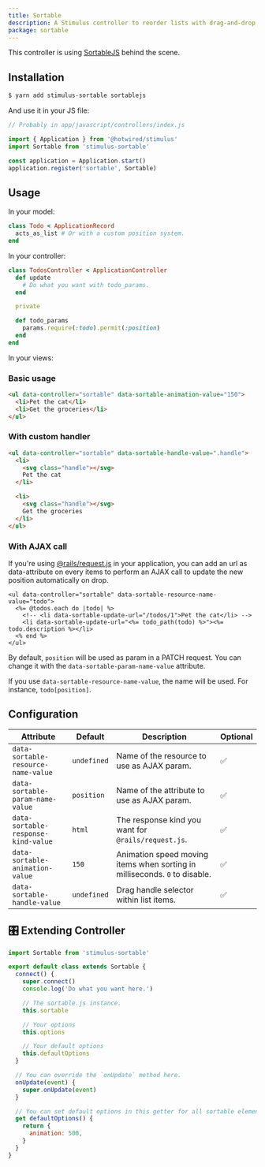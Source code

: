 ```yaml
---
title: Sortable
description: A Stimulus controller to reorder lists with drag-and-drop.
package: sortable
---
```


This controller is using [SortableJS](https://github.com/SortableJS/sortablejs) behind the scene.

## Installation

```bash
$ yarn add stimulus-sortable sortablejs
```

And use it in your JS file:

```js
// Probably in app/javascript/controllers/index.js

import { Application } from '@hotwired/stimulus'
import Sortable from 'stimulus-sortable'

const application = Application.start()
application.register('sortable', Sortable)
```

<DocsDemoLink package-name="sortable"></DocsDemoLink>

## Usage

In your model:

```ruby
class Todo < ApplicationRecord
  acts_as_list # Or with a custom position system.
end
```

In your controller:

```ruby
class TodosController < ApplicationController
  def update
    # Do what you want with todo_params.
  end

  private

  def todo_params
    params.require(:todo).permit(:position)
  end
end
```

In your views:

### Basic usage

```html
<ul data-controller="sortable" data-sortable-animation-value="150">
  <li>Pet the cat</li>
  <li>Get the groceries</li>
</ul>
```

### With custom handler

```html
<ul data-controller="sortable" data-sortable-handle-value=".handle">
  <li>
    <svg class="handle"></svg>
    Pet the cat
  </li>

  <li>
    <svg class="handle"></svg>
    Get the groceries
  </li>
</ul>
```

### With AJAX call

If you're using [@rails/request.js](https://github.com/rails/request.js) in your application, you can add an url as data-attribute on every items to perform an AJAX call to update the new position automatically on drop.

```erb
<ul data-controller="sortable" data-sortable-resource-name-value="todo">
  <%= @todos.each do |todo| %>
    <!-- <li data-sortable-update-url="/todos/1">Pet the cat</li> -->
    <li data-sortable-update-url="<%= todo_path(todo) %>"><%= todo.description %></li>
  <% end %>
</ul>
```

By default, `position` will be used as param in a PATCH request. You can change it with the `data-sortable-param-name-value` attribute.

If you use `data-sortable-resource-name-value`, the name will be used. For instance, `todo[position]`.

## Configuration

| Attribute                           | Default     | Description                                                                | Optional |
| ----------------------------------- | ----------- | -------------------------------------------------------------------------- | -------- |
| `data-sortable-resource-name-value` | `undefined` | Name of the resource to use as AJAX param.                                 | ✅       |
| `data-sortable-param-name-value`    | `position`  | Name of the attribute to use as AJAX param.                                | ✅       |
| `data-sortable-response-kind-value` | `html`      | The response kind you want for `@rails/request.js`.                        | ✅       |
| `data-sortable-animation-value`     | `150`       | Animation speed moving items when sorting in milliseconds. `0` to disable. | ✅       |
| `data-sortable-handle-value`        | `undefined` | Drag handle selector within list items.                                    | ✅       |

## 🎛 Extending Controller

<DocsExtendingController>

```js
import Sortable from 'stimulus-sortable'

export default class extends Sortable {
  connect() {
    super.connect()
    console.log('Do what you want here.')

    // The sortable.js instance.
    this.sortable

    // Your options
    this.options

    // Your default options
    this.defaultOptions
  }

  // You can override the `onUpdate` method here.
  onUpdate(event) {
    super.onUpdate(event)
  }

  // You can set default options in this getter for all sortable elements.
  get defaultOptions() {
    return {
      animation: 500,
    }
  }
}
```

</DocsExtendingController>
